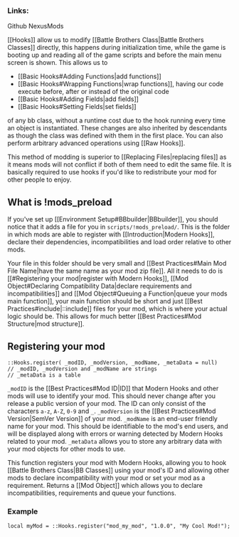 ### Links:
Github
NexusMods

[[Hooks]] allow us to modify [[Battle Brothers Class|Battle Brothers Classes]] directly, this happens during initialization time, while the game is booting up and reading all of the game scripts and before the main menu screen is shown. This allows us to 
- [[Basic Hooks#Adding Functions|add functions]]
- [[Basic Hooks#Wrapping Functions|wrap functions]], having our code execute before, after or instead of the original code
- [[Basic Hooks#Adding Fields|add fields]]
- [[Basic Hooks#Setting Fields|set fields]]

of any bb class, without a runtime cost due to the hook running every time an object is instantiated. These changes are also inherited by descendants as though the class was defined with them in the first place. You can also perform arbitrary advanced operations using [[Raw Hooks]].

This method of modding is superior to [[Replacing Files|replacing files]] as it means mods will not conflict if both of them need to edit the same file. It is basically required to use hooks if you'd like to redistribute your mod for other people to enjoy. 

## What is !mods_preload
If you've set up [[Environment Setup#BBbuilder|BBbuilder]], you should notice that it adds a file for you in `scripts/!mods_preload/`. This is the folder in which mods are able to register with [[Introduction|Modern Hooks]], declare their dependencies, incompatibilities and load order relative to other mods.

Your file in this folder should be very small and [[Best Practices#Main Mod File Name|have the same name as your mod zip file]]. All it needs to do is [[#Registering your mod|register with Modern Hooks]], [[Mod Object#Declaring Compatibility Data|declare requirements and incompatibilities]] and [[Mod Object#Queuing a Function|queue your mods main function]], your main function should be short and just [[Best Practices#include|::include]] files for your mod, which is where your actual logic should be. This allows for much better [[Best Practices#Mod Structure|mod structure]].

## Registering your mod
```squirrel
::Hooks.register( _modID, _modVersion, _modName, _metaData = null)
// _modID, _modVersion and _modName are strings
// _metaData is a table
```
`_modID` is the [[Best Practices#Mod ID|ID]] that Modern Hooks and other mods will use to identify your mod. This should never change after you release a public version of your mod. The ID can only consist of the characters `a-z`, `A-Z`, `0-9` and `_`.
`_modVersion` is the [[Best Practices#Mod Version|SemVer Version]] of your mod.
`_modName` is an end-user friendly name for your mod. This should be identifiable to the mod's end users, and will be displayed along with errors or warning detected by Modern Hooks related to your mod.
`_metaData` allows you to store any arbitrary data with your mod objects for other mods to use.

This function registers your mod with Modern Hooks, allowing you to hook [[Battle Brothers Class|BB Classes]] using your mod's ID and allowing other mods to declare incompatibility with your mod or set your mod as a requirement.
Returns a [[Mod Object]] which allows you to declare incompatibilities, requirements and queue your functions.

### Example
```squirrel
local myMod = ::Hooks.register("mod_my_mod", "1.0.0", "My Cool Mod!");
```